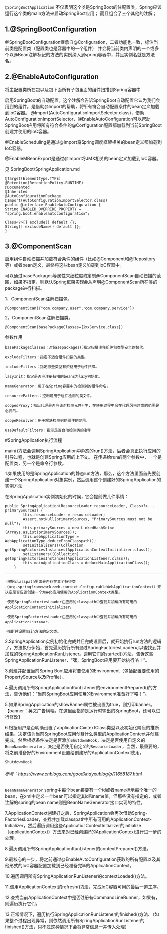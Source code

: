 `@SpringBootApplication` 不仅表明这个类是SpringBoot的住配置类，Spring应该运行这个类的main方法来启动SpringBoot应用；
    而且组合了三个其他的注解；

## 1.@SpringBootConfiguration

@SpringBootConfiguration继承自@Configuration，二者功能也一致，标注当前类是配置类（配置类也是容器中的一个组件）
并会将当前类内声明的一个或多个以@Bean注解标记的方法的实例纳入到spring容器中，并且实例名就是方法名。

## 2.@EnableAutoConfiguration

将主配置类所在包以及包下面所有子包里面的组件扫描到Spring容器中

启用SpringBoot的自动配置。这个注解会告诉SpringBoot自动配置它认为我们会用到的组件。是借助@Import的帮助，将所有符合自动配置条件的bean定义加载到IoC容器。
@Import(AutoConfigurationImportSelector.class)，借助AutoConfigurationImportSelector，@EnableAutoConfiguration可以帮助SpringBoot应用将所有符合条件的@Configuration配置都加载到当前SpringBoot创建并使用的IoC容器。

@EnableScheduling是通过@Import将Spring调度框架相关的bean定义都加载到IoC容器。

@EnableMBeanExport是通过@Import将JMX相关的bean定义加载到IoC容器。

见 SpringBoot/SpringApplication.md

    @Target(ElementType.TYPE)
    @Retention(RetentionPolicy.RUNTIME)
    @Documented
    @Inherited
    @AutoConfigurationPackage
    @Import(AutoConfigurationImportSelector.class)
    public @interface EnableAutoConfiguration {
	String ENABLED_OVERRIDE_PROPERTY = "spring.boot.enableautoconfiguration";

	Class<?>[] exclude() default {};
    String[] excludeName() default {};
    }
## 3.@ComponentScan

启用组件自动扫描并加载符合条件的组件（比如@Component和@Repository等）或者bean定义，最终将这些bean定义加载到IoC容器中。

可以通过basePackages等属性来细粒度的定制@ComponentScan自动扫描的范围，如果不指定，则默认Spring框架实现会从声明@ComponentScan所在类的package进行扫描。

1，ComponentScan注解扫描包。

    @ComponentScan({"com.company.user","com.company.service"})

2，ComponentScan注解扫描类。

    @ComponentScan(basePackageClasses={XxxService.class})
    
参数作用  
 
    basePackageClasses：对basepackages()指定扫描注释组件包类型安全的替代。
     
    excludeFilters：指定不适合组件扫描的类型。
     
    includeFilters：指定哪些类型有资格用于组件扫描。
     
    lazyInit：指定是否应注册扫描的beans为lazy初始化。
     
    nameGenerator：用于在Spring容器中的检测到的组件命名。
     
    resourcePattern：控制可用于组件检测的类文件。
     
    scopedProxy：指出代理是否应该对检测元件产生，在使用过程中会在代理风格时尚的范围是必要的。
     
    scopeResolver：用于解决检测到的组件的范围。
     
    useDefaultFilters：指示是否自动检测类的注释 
    
 #SpringApplication执行流程
 
 main()方法会调用SpringApplication中静态的run()方法，后者会真正执行应用的引导过程，也就是创建Spring应用的上下文。
 在传递给run的两个参数中，一个是配置类，另一个是命令行参数。
 
 1.如果使用的是SpringApplication的静态run方法，那么，这个方法里面首先要创建一个SpringApplication对象实例，然后调用这个创建好的SpringApplication的实例方法
 
 在SpringApplication实例初始化的时候，它会提前做几件事情：
 
    public SpringApplication(ResourceLoader resourceLoader, Class<?>... primarySources) {
    		this.resourceLoader = resourceLoader;
    		Assert.notNull(primarySources, "PrimarySources must not be null");
    		this.primarySources = new LinkedHashSet<>(Arrays.asList(primarySources));
    		this.webApplicationType = WebApplicationType.deduceFromClasspath();
    		setInitializers((Collection) getSpringFactoriesInstances(ApplicationContextInitializer.class));
    		setListeners((Collection) getSpringFactoriesInstances(ApplicationListener.class));
    		this.mainApplicationClass = deduceMainApplicationClass();
    	}
--------------------------------------------------------------------------------------------------------------------------
    
    ·根据classpath里面是否存在某个特征类（org.springframework.web.context.ConfigurableWebApplicationContext）来决定是否应该创建一个为Web应用使用的ApplicationContext类型。
 
    ·使用SpringFactoriesLoader在应用的classpath中查找并加载所有可用的ApplicationContextInitializer。
 
    ·使用SpringFactoriesLoader在应用的classpath中查找并加载所有可用的ApplicationListener。
 
    ·推断并设置main方法的定义类。
    
  2.SpringApplication实例初始化完成并且完成设置后，就开始执行run方法的逻辑了，方法执行伊始，首先遍历执行所有通过SpringFactoriesLoader可以查找到并加载的SpringApplicationRunListener。调用它们的started()方法，告诉这些SpringApplicationRunListener，“嘿，SpringBoot应用要开始执行咯！”。
  
  3.创建并配置当前Spring Boot应用将要使用的Environment（包括配置要使用的PropertySource以及Profile）。
  
  4.遍历调用所有SpringApplicationRunListener的environmentPrepared()的方法，告诉他们：“当前SpringBoot应用使用的Environment准备好了咯！”。
  
  5.如果SpringApplication的showBanner属性被设置为true，则打印banner。【banner：英文广告横幅，在这里面指的是运行时输出的SpringBoot，还可以进行修改】
  
  6.根据用户是否明确设置了applicationContextClass类型以及初始化阶段的推断结果，决定该为当前SpringBoot应用创建什么类型的ApplicationContext并创建完成，然后根据条件决定是否添加`ShutdownHook`，决定是否使用自定义的`BeanNameGenerator`，决定是否使用自定义的`ResourceLoader`，当然，最重要的，将之前准备好的Environment设置给创建好的ApplicationContext使用。  
  
  `ShutdownHook`
   ###### 参考：https://www.cnblogs.com/goodAndyxublog/p/11658187.html
  
  `BeanNameGenerator`
  spring中每个bean都要有一个id或者name标示每个唯一的bean，在xml中定义一个bean可以指定其id和name值，但那些没有指定的，或者注解的spring的bean name则是BeanNameGenerator接口实现的特性。
  
  7.ApplicationContext创建好之后，SpringApplication会再次借助Spring-FactoriesLoader，查找并加载classpath中所有可用的ApplicationContext-Initializer，然后遍历调用这些ApplicationContextInitializer的initialize（applicationContext）方法来对已经创建好的ApplicationContext进行进一步的处理。
  
  8.遍历调用所有SpringApplicationRunListener的contextPrepared()方法。
  
  9.最核心的一步，将之前通过@EnableAutoConfiguration获取的所有配置以及其他形式的IoC容器配置加载到已经准备完毕的ApplicationContext。
  
  10.遍历调用所有SpringApplicationRunListener的contextLoaded()方法。
  
  11.调用ApplicationContext的refresh()方法，完成IoC容器可用的最后一道工序。
  
  12.查找当前ApplicationContext中是否注册有CommandLineRunner，如果有，则遍历执行它们。
  
  13.正常情况下，遍历执行SpringApplicationRunListener的finished()方法、（如果整个过程出现异常，则依然调用所有SpringApplicationRunListener的finished()方法，只不过这种情况下会将异常信息一并传入处理）

